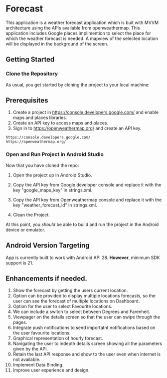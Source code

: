 # Forecast
This application is a weather forecast application which is buit with MVVM architecture using the APIs available from openweathermap. This application includes Google places implimention to select the place for which the weather forecast is needed. A mapview of the selected location will be displayed in the background of the screen.

## Getting Started

### Clone the Repository

As usual, you get started by cloning the project to your local machine:

## Prerequisites
1. Create a project in https://console.developers.google.com/ and enable maps and places libraries.
2. Create an API key to access maps and places. 
3. Sign in to https://openweathermap.org/ and create an API key.
```
https://console.developers.google.com/
https://openweathermap.org/
```


### Open and Run Project in Android Studio

Now that you have cloned the repo:

1. Open the project up in Android Studio.

2. Copy the API key from Google developer console and replace it with the key "google_maps_key" in strings.xml.

3. Copy the API key from Openweathermap console and replace it with the key "weather_forecast_id" in strings.xml.

4. Clean the Project. 
	
At this point, you *should* be able to build and run the project in the Android device or emulator.


## Android Version Targeting

App is currently built to work with Android API 28. **However**, minimum SDK support is 21.

## Enhancements if needed. 

1. Show the forecast by getting the users current location. 
2. Option can be provided to display multiple locations forecasts, so the user can see the forecast of multiple locations on Dashboard.
3. Option for the user to select Favourite locations.
4. We can include a switch to select between Degrees and Farenheit. 
5. Viewpager on the details screen so that the user can swipe through the pages. 
6. Integrate push notifications to send importatnt notifications based on the user favourite locations. 
7. Graphical representation of hourly forecast. 
8. Navigating the user to indepth details screen showing all the parameters given by the API.
9. Retain the last API response and show to the user even when internet is not available. 
10. Implement Data Binding. 
11. Improve user experience and design. 

